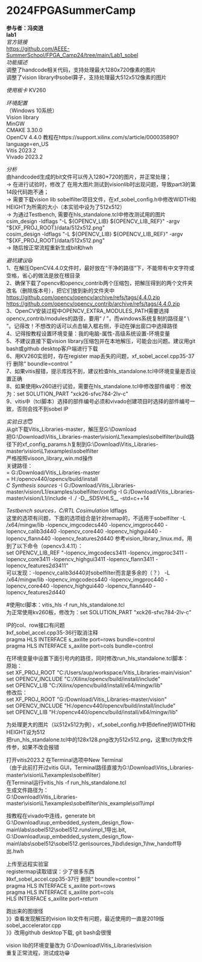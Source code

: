 # 2024FPGASummerCamp
**参与者：冯奕逍**  
**lab1**  
*官方链接*  
https://github.com/AEEE-SummerSchool/FPGA_Camp24/tree/main/Lab1_sobel  
*功能描述*  
调整了handcode相关代码，支持处理最大1280x720像素的图片  
调整了vision library中sobel算子，支持处理最大512x512像素的图片  
  
*使用板卡* 
KV260  
  
*环境配置*  
（Windows 10系统）  
Vision library  
MinGW  
CMAKE 3.30.0  
OpenCV 4.4.0  教程在https://support.xilinx.com/s/article/000035890?language=en_US  
Vitis 2023.2  
Vivado 2023.2  

*分析*    
由handcoded生成的bit文件可以传入1280*720的图片，并正常处理；  
→ 在进行试验时，修改了
在用大图片测试到visionlib时出现问题，导致part3的第14段代码跑不通；  
→ 需要下载vision lib sobelfilter项目文件，在xf_sobel_config.h中修改WIDTH和HEIGHT为所需的大小（本实验中设为了512x512）  
→ 为通过Testbench, 需要在hls_standalone.tcl中修改测试用的图片  
csim_design -ldflags "-L ${OPENCV_LIB} ${OPENCV_LIB_REF}" -argv "${XF_PROJ_ROOT}/data/512x512.png"  
cosim_design -ldflags "-L ${OPENCV_LIB} ${OPENCV_LIB_REF}" -argv "${XF_PROJ_ROOT}/data/512x512.png"  
→ 随后按正常流程重新生成bit和hwh    

*避坑建议*:satisfied:  
1、在解压OpenCV4.4.0文件时，最好放在“干净的路径”下，不能带有中文字符或空格，省心的做法是放在根目录  
2、确保下载了opencv和opencv_contrib两个压缩包，把解压得到的两个文件夹改名（删除版本号），把它们放到新的文件夹中  
https://github.com/opencv/opencv/archive/refs/tags/4.4.0.zip  
https://github.com/opencv/opencv_contrib/archive/refs/tags/4.4.0.zip  
3、OpenCV安装过程中OPENCV_EXTRA_MODULES_PATH需要选择opencv_contrib/modules的路径，要用“ / ”，而windows系统复制的路径是“ \ ”。记得改！不想改的话可以点击输入框右侧，手动在弹出窗口中选择路径  
4、记得按教程设置环境变量：我的电脑-属性-高级系统设置-环境变量  
5、不建议直接下载vision library压缩包并在本地解压，可能会出问题。建议用git bash或github desktop客户端进行下载  
6、用KV260实验时，存在register map丢失的问题，xf_sobel_accel.cpp35-37行 删除“ boundle=control ”  
7、如果vitis报错，提示库找不到，建议检查hls_standalone.tcl中环境变量是否设置正确  
8、如果使用kv260进行试验，需要在hls_standalone.tcl中修改部件编号：修改为：set SOLUTION_PART "xck26-sfvc784-2lv-c"  
9、vitis中（tcl脚本）选择的部件编号必须和vivado创建项目时选择的部件编号一致，否则会找不到sobel IP    

*实验日志*:innocent:  
从git下载Vitis_Libraries-master，解压至G:\Download  
把G:\Download\Vitis_Libraries-master\vision\L1\examples\sobelfilter\build路径下的xf_config_params.h复制到G:\Download\Vitis_Libraries-master\vision\L1\examples\sobelfilter  
严格按照visoon_library_win.md操作  
关键路径：  
<path to vitis libraries> = G:/Download/Vitis_Libraries-master  
<path to opencv install> = H:/opencv440/opencv/build/install  
*C Synthesis sources*
-I G:/Download/Vitis_Libraries-master/vision/L1/examples/sobelfilter/config -I G:/Download/Vitis_Libraries-master/vision/L1/include -I ./ -D__SDSVHLS__ -std=c++14

*Testbench sources，C/RTL Cosimulation* ldflags  
这里的选项有问题，下面的选项组合是针对remap的，不适用于sobelfilter
-L <path to opencv install>/x64/mingw/lib -lopencv_imgcodecs440 -lopencv_imgproc440 -lopencv_calib3d440 -lopencv_core440 -lopencv_highgui440 -lopencv_flann440 -lopencv_features2d440
参考vision_library_linux.md，用到了以下命令（opencv3.4.11）：  
set OPENCV_LIB_REF                       "-lopencv_imgcodecs3411 -lopencv_imgproc3411                  -lopencv_core3411 -lopencv_highgui3411 -lopencv_flann3411 -lopencv_features2d3411"  
可以发现：-lopencv_calib3d440对sobelfilter而言是多余的（？）
-L <path to opencv install>/x64/mingw/lib -lopencv_imgcodecs440 -lopencv_imgproc440 -lopencv_core440 -lopencv_highgui440 -lopencv_flann440 -lopencv_features2d440
  
#使用tcl脚本：vitis_hls -f run_hls_standalone.tcl  
为正常使用kv260板，修改为：set SOLUTION_PART "xck26-sfvc784-2lv-c"  

IP的col、row接口有问题  
》xf_sobel_accel.cpp35-36行取消注释  
pragma HLS INTERFACE s_axilite port=rows     bundle=control  
pragma HLS INTERFACE s_axilite port=cols     bundle=control  
    
在环境变量中设置下面引号内的路径，同时修改run_hls_standalone.tcl脚本：  
原始：  
set XF_PROJ_ROOT "C:/Users/aup/workspace/Vitis_Libraries-main/vision"   
set OPENCV_INCLUDE "C:/Xilinx/opencv/build/install/include"   
set OPENCV_LIB "C:/Xilinx/opencv/build/install/x64/mingw/lib"  
修改后：  
set XF_PROJ_ROOT "G:/Download/Vitis_Libraries-master/vision"  
set OPENCV_INCLUDE "H:/opencv440/opencv/build/install/include"  
set OPENCV_LIB "H:/opencv440/opencv/build/install/x64/mingw/lib"   
  
为处理更大的图片（以512x512为例），xf_sobel_config.h中把define的WIDTH和HEIGHT设为512  
把run_hls_standalone.tcl中的128x128.png改为512x512.png，这里tcl为tb文件传参，如果不改会报错  
  
打开vitis2023.2 在Terminal选项中New Terminal  
（由于此前打开过vitis GUI，Terminal路径直接为G:\Download\Vitis_Libraries-master\vision\L1\examples\sobelfilter）  
在Terminal运行vitis_hls -f run_hls_standalone.tcl  
生成文件路径为：  
G:\Download\Vitis_Libraries-master\vision\L1\examples\sobelfilter\hls_example\sol1\impl  

按教程在vivado中连线，generate bit
G:\Download\xup_embedded_system_design_flow-main\labs\sobel512\sobel512.runs\impl_1导出.bit,   
G:\Download\xup_embedded_system_design_flow-main\labs\sobel512\sobel512.gen\sources_1\bd\design_1\hw_handoff导出.hwh  

上传至远程实验室  
registermap读取错误：少了很多东西  
》》xf_sobel_accel.cpp35-37行 删除“ boundle=control ”  
pragma HLS INTERFACE s_axilite port=rows  
pragma HLS INTERFACE s_axilite port=cols  
HLS INTERFACE s_axilite port=return  

跑出来的图很怪  
》》查看发现解压的vision lib文件有问题，最近使用的一直是2019版sobel_accelerator.cpp  
》》改用github desktop下载, git bash会很慢    

vision lib的环境变量改为 G:\Download\Vitis_Libraries\vision  
重复正常流程，测试成功:grin:  
